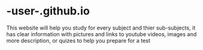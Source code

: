 # -user-.github.io
This website will help you study for every subject and thier sub-subjects, it has clear information with pictures and links to youtube videos, images and more description, or quizes to help you prepare for a test
